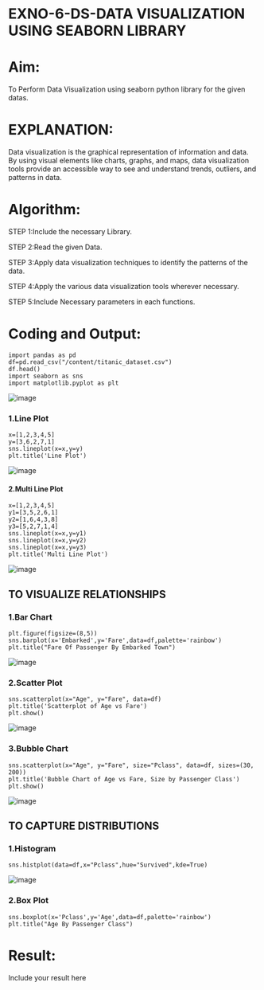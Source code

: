 # EXNO-6-DS-DATA VISUALIZATION USING SEABORN LIBRARY

# Aim:
  To Perform Data Visualization using seaborn python library for the given datas.

# EXPLANATION:
Data visualization is the graphical representation of information and data. By using visual elements like charts, graphs, and maps, data visualization tools provide an accessible way to see and understand trends, outliers, and patterns in data.

# Algorithm:
STEP 1:Include the necessary Library.

STEP 2:Read the given Data.

STEP 3:Apply data visualization techniques to identify the patterns of the data.

STEP 4:Apply the various data visualization tools wherever necessary.

STEP 5:Include Necessary parameters in each functions.

# Coding and Output:
```
import pandas as pd
df=pd.read_csv("/content/titanic_dataset.csv")
df.head()
import seaborn as sns
import matplotlib.pyplot as plt
```
![image](https://github.com/Vanitha-SM/EXNO-6-DS/assets/119557985/40059c7b-cd89-4217-bf4a-88fffed5345e)

### 1.Line Plot
```
x=[1,2,3,4,5]
y=[3,6,2,7,1]
sns.lineplot(x=x,y=y)
plt.title('Line Plot')
```
![image](https://github.com/Vanitha-SM/EXNO-6-DS/assets/119557985/0219dc4e-562c-4b51-b325-5de466e8d91d)

#### 2.Multi Line Plot
```
x=[1,2,3,4,5]
y1=[3,5,2,6,1]
y2=[1,6,4,3,8]
y3=[5,2,7,1,4]
sns.lineplot(x=x,y=y1)
sns.lineplot(x=x,y=y2)
sns.lineplot(x=x,y=y3)
plt.title('Multi Line Plot')
```
![image](https://github.com/Vanitha-SM/EXNO-6-DS/assets/119557985/ea75dce9-a958-409d-9458-a5f2897644ed)

## TO VISUALIZE RELATIONSHIPS

### 1.Bar Chart
```
plt.figure(figsize=(8,5))
sns.barplot(x='Embarked',y='Fare',data=df,palette='rainbow')
plt.title("Fare Of Passenger By Embarked Town")
```
![image](https://github.com/Vanitha-SM/EXNO-6-DS/assets/119557985/45f5480a-8cb3-4c87-9b7d-321e4a8276d5)
### 2.Scatter Plot
```
sns.scatterplot(x="Age", y="Fare", data=df)
plt.title('Scatterplot of Age vs Fare')
plt.show()
```
![image](https://github.com/Vanitha-SM/EXNO-6-DS/assets/119557985/02351a22-a3d8-4fc0-b107-e697742695a3)

### 3.Bubble Chart
```
sns.scatterplot(x="Age", y="Fare", size="Pclass", data=df, sizes=(30, 200))
plt.title('Bubble Chart of Age vs Fare, Size by Passenger Class')
plt.show()
```
![image](https://github.com/Vanitha-SM/EXNO-6-DS/assets/119557985/4687c962-5273-49dd-a80f-82e825996bf6)

## TO CAPTURE DISTRIBUTIONS
### 1.Histogram
```
sns.histplot(data=df,x="Pclass",hue="Survived",kde=True)
```
![image](https://github.com/Vanitha-SM/EXNO-6-DS/assets/119557985/cd1b48d0-9e48-47dd-b27d-b840b639cb7b)


### 2.Box Plot
```
sns.boxplot(x='Pclass',y='Age',data=df,palette='rainbow')
plt.title("Age By Passenger Class")
```
# Result:
 Include your result here
